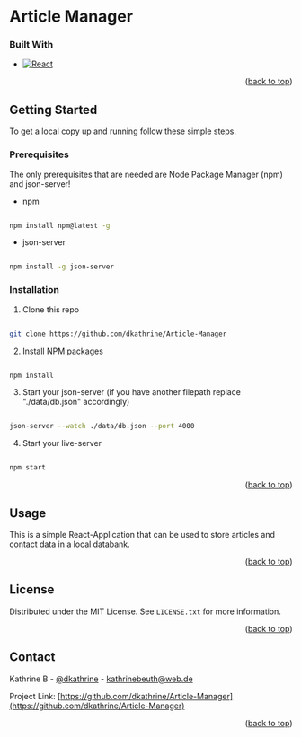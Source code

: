 <!-- ABOUT THE PROJECT -->
<a name="readme-top" id="readme-top"></a>
# Article Manager



### Built With

* [![React][React.js]][React-url]

<p align="right">(<a href="#readme-top">back to top</a>)</p>

  

<!-- GETTING STARTED -->

## Getting Started

  

To get a local copy up and running follow these simple steps.

  

### Prerequisites

The only prerequisites that are needed are Node Package Manager (npm) and json-server!

* npm

```sh

npm install npm@latest -g

```

* json-server

```sh

npm install -g json-server

```
  

### Installation


1. Clone this repo

```sh

git clone https://github.com/dkathrine/Article-Manager

```

2. Install NPM packages

```sh

npm install

```

3. Start your json-server (if you have another filepath replace "./data/db.json" accordingly)

```sh

json-server --watch ./data/db.json --port 4000

```

4. Start your live-server

```sh

npm start

```
  

<p align="right">(<a href="#readme-top">back to top</a>)</p>

  
  
  

<!-- USAGE EXAMPLES -->

## Usage

  This is a simple React-Application that can be used to store articles and contact data in a local databank.
  

<p align="right">(<a href="#readme-top">back to top</a>)</p>




<!-- LICENSE -->

## License

  

Distributed under the MIT License. See `LICENSE.txt` for more information.

  

<p align="right">(<a href="#readme-top">back to top</a>)</p>

  
  
  

<!-- CONTACT -->

## Contact

  

Kathrine B - [@dkathrine](https://github.com/dkathrine) - kathrinebeuth@web.de

Project Link: [https://github.com/dkathrine/Article-Manager](https://github.com/dkathrine/Article-Manager)

  

<p align="right">(<a href="#readme-top">back to top</a>)</p>

<!-- MARKDOWN LINKS & IMAGES -->

[React.js]: https://img.shields.io/badge/React-20232A?style=for-the-badge&logo=react&logoColor=61DAFB

[React-url]: https://reactjs.org/
